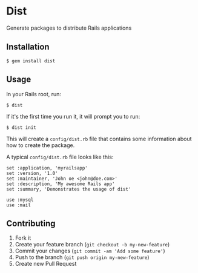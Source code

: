 # Dist

Generate packages to distribute Rails applications

## Installation

    $ gem install dist

## Usage

In your Rails root, run:

    $ dist

If it's the first time you run it, it will prompt you to run:

    $ dist init

This will create a `config/dist.rb` file that contains some information about how to create the package.

A typical `config/dist.rb` file looks like this:

    set :application, 'myrailsapp'
    set :version, '1.0'
    set :maintainer, 'John oe <john@doe.com>'
    set :description, 'My awesome Rails app'
    set :summary, 'Demonstrates the usage of dist'

    use :mysql
    use :mail

## Contributing

1. Fork it
2. Create your feature branch (`git checkout -b my-new-feature`)
3. Commit your changes (`git commit -am 'Add some feature'`)
4. Push to the branch (`git push origin my-new-feature`)
5. Create new Pull Request
